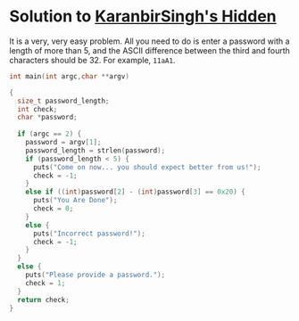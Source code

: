 # Solution to [KaranbirSingh's Hidden](https://crackmes.one/crackme/65ad0d7deef082e477ff5ef8)

It is a very, very easy problem. All you need to do is enter a password with a length of more than 5, and the ASCII difference between the third and fourth characters should be 32. For example, `11aA1`.

```c
int main(int argc,char **argv)

{
  size_t password_length;
  int check;
  char *password;
  
  if (argc == 2) {
    password = argv[1];
    password_length = strlen(password);
    if (password_length < 5) {
      puts("Come on now... you should expect better from us!");
      check = -1;
    }
    else if ((int)password[2] - (int)password[3] == 0x20) {
      puts("You Are Done");
      check = 0;
    }
    else {
      puts("Incorrect password!");
      check = -1;
    }
  }
  else {
    puts("Please provide a password.");
    check = 1;
  }
  return check;
}
``` 